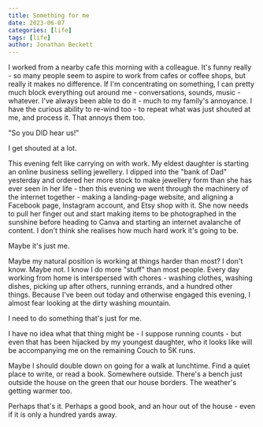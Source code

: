 ```yaml
---
title: Something for me
date: 2023-06-07
categories: [life]
tags: [life]
author: Jonathan Beckett
---
```


I worked from a nearby cafe this morning with a colleague. It's funny really - so many people seem to aspire to work from cafes or coffee shops, but really it makes no difference. If I'm concentrating on something, I can pretty much block everything out around me - conversations, sounds, music - whatever. I've always been able to do it - much to my family's annoyance. I have the curious ability to re-wind too - to repeat what was just shouted at me, and process it. That annoys them too.

"So you DID hear us!"

I get shouted at a lot.

This evening felt like carrying on with work. My eldest daughter is starting an online business selling jewellery. I dipped into the "bank of Dad" yesterday and ordered her more stock to make jewellery form than she has ever seen in her life - then this evening we went through the machinery of the internet together - making a landing-page website, and aligning a Facebook page, Instagram account, and Etsy shop with it. She now needs to pull her finger out and start making items to be photographed in the sunshine before heading to Canva and starting an internet avalanche of content. I don't think she realises how much hard work it's going to be.

Maybe it's just me.

Maybe my natural position is working at things harder than most? I don't know. Maybe not. I know I do more "stuff" than most people. Every day working from home is interspersed with chores - washing clothes, washing dishes, picking up after others, running errands, and a hundred other things. Because I've been out today and otherwise engaged this evening, I almost fear looking at the dirty washing mountain.

I need to do something that's just for me.

I have no idea what that thing might be - I suppose running counts - but even that has been hijacked by my youngest daughter, who it looks like will be accompanying me on the remaining Couch to 5K runs.

Maybe I should double down on going for a walk at lunchtime. Find a quiet place to write, or read a book. Somewhere outside. There's a bench just outside the house on the green that our house borders. The weather's getting warmer too.

Perhaps that's it. Perhaps a good book, and an hour out of the house - even if it is only a hundred yards away.